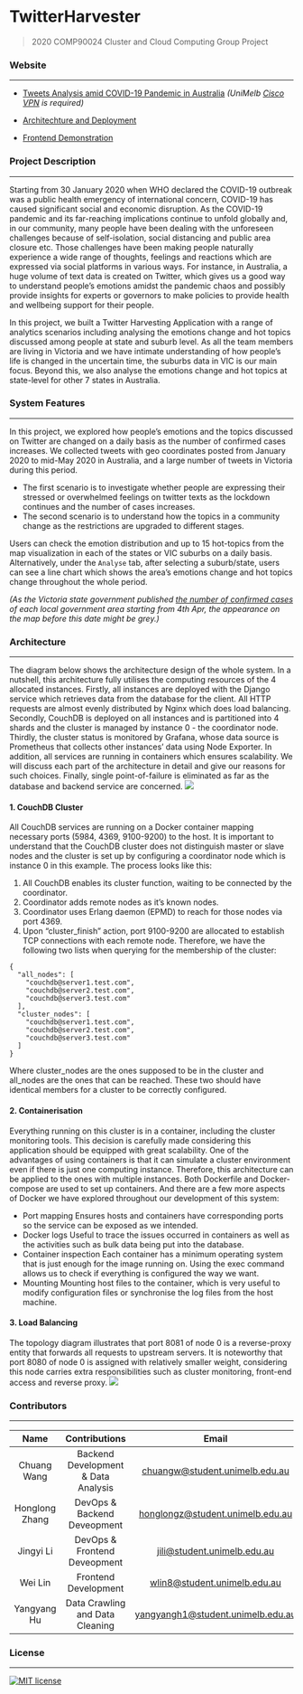 # TwitterHarvester
> 2020 COMP90024 Cluster and Cloud Computing Group Project 

### **Website**
---
- [Tweets Analysis amid COVID-19 Pandemic in Australia](http://172.26.131.49/) *(UniMelb [Cisco VPN](https://studentit.unimelb.edu.au/wireless-vpn/vpn) is required)*

- [Architechture and Deployment](https://www.youtube.com/watch?v=KxHfEahMRIs&feature=youtu.be)

- [Frontend Demonstration](https://www.youtube.com/watch?v=FbdPkWOHFGw&feature=youtu.be)

### **Project Description**
---
Starting from 30 January 2020 when WHO declared the COVID-19 outbreak was a public health emergency of international concern, COVID-19 has caused significant social and economic disruption. As the COVID-19 pandemic and its far-reaching implications continue to unfold globally and, in our community, many people have been dealing with the unforeseen challenges because of self-isolation, social distancing and public area closure etc. Those challenges have been making people naturally experience a wide range of thoughts, feelings and reactions which are expressed via social platforms in various ways.  For instance, in Australia, a huge volume of text data is created on Twitter, which gives us a good way to understand people’s emotions amidst the pandemic chaos and possibly provide insights for experts or governors to make policies to provide health and wellbeing support for their people.

In this project, we built a Twitter Harvesting Application with a range of analytics scenarios including analysing the emotions change and hot topics discussed among people at state and suburb level. As all the team members are living in Victoria and we have intimate understanding of how people’s life is changed in the uncertain time, the suburbs data in VIC is our main focus. Beyond this, we also analyse the emotions change and hot topics at state-level for other 7 states in Australia.

### **System Features**
---
In this project, we explored how people’s emotions and the topics discussed on Twitter are changed on a daily basis as the number of confirmed cases increases. We collected tweets with geo coordinates posted from January 2020 to mid-May 2020 in Australia, and a large number of tweets in Victoria during this period.
- The first scenario is to investigate whether people are expressing their stressed or overwhelmed feelings on twitter texts as the lockdown continues and the number of cases increases.
- The second scenario is to understand how the topics in a community change as the restrictions are upgraded to different stages.

Users can check the emotion distribution and up to 15 hot-topics from the map visualization in each of the states or VIC suburbs on a daily basis. Alternatively, under the `Analyse` tab, after selecting a suburb/state, users can see a line chart which shows the area’s emotions change and hot topics change throughout the whole period.

_(As the Victoria state government published_ [_the number of confirmed cases_](https://www.dhhs.vic.gov.au/media-hub-coronavirus-disease-covid-19) _of each local government area starting from 4th Apr, the appearance on the map before this date might be grey.)_

### **Architecture**
---
The diagram below shows the architecture design of the whole system. In a nutshell, this architecture fully utilises the computing resources of the 4 allocated instances. Firstly, all instances are deployed with the Django service which retrieves data from the database for the client. All HTTP requests are almost evenly distributed by Nginx which does load balancing. Secondly, CouchDB is deployed on all instances and is partitioned into 4 shards and the cluster is managed by instance 0 - the coordinator node. Thirdly, the cluster status is monitored by Grafana, whose data source is Prometheus that collects other instances’ data using Node Exporter. In addition, all services are running in containers which ensures scalability. We will discuss each part of the architecture in detail and give our reasons for such choices. Finally, single point-of-failure is eliminated as far as the database and backend service are concerned.
![](https://github.com/chuangw46/TwitterHarvester/blob/master/Images/architecture.png)
#### 1. CouchDB Cluster
All CouchDB services are running on a Docker container mapping necessary ports (5984, 4369, 9100-9200) to the host. It is important to understand that the CouchDB cluster does not distinguish master or slave nodes and the cluster is set up by configuring a coordinator node which is instance 0 in this example. The process looks like this:
1. All CouchDB enables its cluster function, waiting to be connected by the coordinator.
2. Coordinator adds remote nodes as it’s known nodes.
3. Coordinator uses Erlang daemon (EPMD) to reach for those nodes via port 4369.
4. Upon “cluster_finish” action, port 9100-9200 are allocated to establish TCP connections with each remote node.
Therefore, we have the following two lists when querying for the membership of the cluster:
```
{
  "all_nodes": [
    "couchdb@server1.test.com",
    "couchdb@server2.test.com",
    "couchdb@server3.test.com"
  ],
  "cluster_nodes": [
    "couchdb@server1.test.com",
    "couchdb@server2.test.com",
    "couchdb@server3.test.com"
  ]
}

```
Where cluster_nodes are the ones supposed to be in the cluster and all_nodes are the ones that can be reached. These two should have identical members for a cluster to be correctly configured.
#### 2. Containerisation
Everything running on this cluster is in a container, including the cluster monitoring tools. This decision is carefully made considering this application should be equipped with great scalability. One of the advantages of using containers is that it can simulate a cluster environment even if there is just one computing instance. Therefore, this architecture can be applied to the ones with multiple instances.
Both Dockerfile and Docker-compose are used to set up containers. And there are a few more aspects of Docker we have explored throughout our development of this system:
- Port mapping
Ensures hosts and containers have corresponding ports so the service can be exposed as we intended.
- Docker logs
Useful to trace the issues occurred in containers as well as the activities such as bulk data being put into the database.
- Container inspection
Each container has a minimum operating system that is just enough for the image running on. Using the exec command allows us to check if everything is configured the way we want.
- Mounting
Mounting host files to the container, which is very useful to modify configuration files or synchronise the log files from the host machine.

#### 3. Load Balancing
The topology diagram illustrates that port 8081 of node 0 is a reverse-proxy entity that forwards all requests to upstream servers. It is noteworthy that port 8080 of node 0 is assigned with relatively smaller weight, considering this node carries extra responsibilities such as cluster monitoring, front-end access and reverse proxy.
![](https://github.com/chuangw46/TwitterHarvester/blob/master/Images/proxy.png)

### **Contributors**
---

| **Name** | Contributions | **Email** | **Profile** |
|:-----------------:|:-------------:|:---------------:|:---------------:|
|  Chuang Wang | Backend Development & Data Analysis| chuangw@student.unimelb.edu.au| [LinkedIn](https://www.linkedin.com/in/chuangw/)|
| Honglong Zhang | DevOps & Backend Deveopment| honglongz@student.unimelb.edu.au | [LinkedIn]() |
| Jingyi Li | DevOps & Frontend Deveopment| jili@student.unimelb.edu.au | [LinkedIn]() |
| Wei Lin| Frontend Development|wlin8@student.unimelb.edu.au| [LinkedIn]() |
| Yangyang Hu | Data Crawling and Data Cleaning| yangyangh1@student.unimelb.edu.au| [LinkedIn]() |


### **License**
---
[![MIT license](https://img.shields.io/badge/License-MIT-blue.svg)](https://github.com/chuangw46/TwitterHarvester/blob/master/LICENSE)
